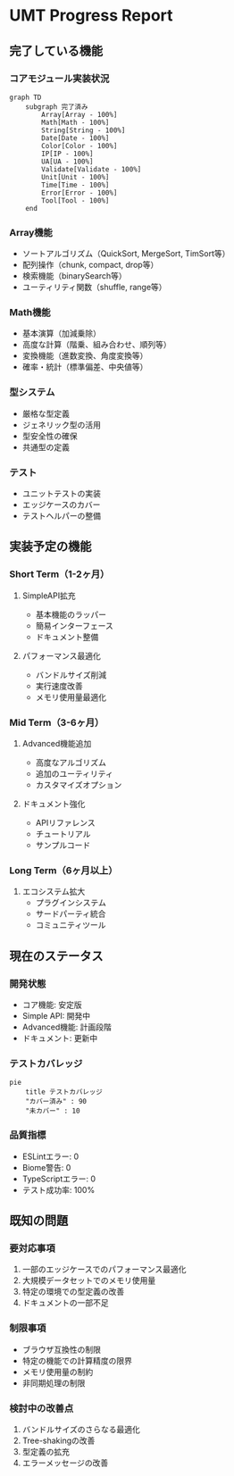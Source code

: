 # UMT Progress Report

## 完了している機能

### コアモジュール実装状況

```mermaid
graph TD
    subgraph 完了済み
        Array[Array - 100%]
        Math[Math - 100%]
        String[String - 100%]
        Date[Date - 100%]
        Color[Color - 100%]
        IP[IP - 100%]
        UA[UA - 100%]
        Validate[Validate - 100%]
        Unit[Unit - 100%]
        Time[Time - 100%]
        Error[Error - 100%]
        Tool[Tool - 100%]
    end
```

### Array機能

- ソートアルゴリズム（QuickSort, MergeSort, TimSort等）
- 配列操作（chunk, compact, drop等）
- 検索機能（binarySearch等）
- ユーティリティ関数（shuffle, range等）

### Math機能

- 基本演算（加減乗除）
- 高度な計算（階乗、組み合わせ、順列等）
- 変換機能（進数変換、角度変換等）
- 確率・統計（標準偏差、中央値等）

### 型システム

- 厳格な型定義
- ジェネリック型の活用
- 型安全性の確保
- 共通型の定義

### テスト

- ユニットテストの実装
- エッジケースのカバー
- テストヘルパーの整備

## 実装予定の機能

### Short Term（1-2ヶ月）

1. SimpleAPI拡充
   - 基本機能のラッパー
   - 簡易インターフェース
   - ドキュメント整備

2. パフォーマンス最適化
   - バンドルサイズ削減
   - 実行速度改善
   - メモリ使用量最適化

### Mid Term（3-6ヶ月）

1. Advanced機能追加
   - 高度なアルゴリズム
   - 追加のユーティリティ
   - カスタマイズオプション

2. ドキュメント強化
   - APIリファレンス
   - チュートリアル
   - サンプルコード

### Long Term（6ヶ月以上）

1. エコシステム拡大
   - プラグインシステム
   - サードパーティ統合
   - コミュニティツール

## 現在のステータス

### 開発状態

- コア機能: 安定版
- Simple API: 開発中
- Advanced機能: 計画段階
- ドキュメント: 更新中

### テストカバレッジ

```mermaid
pie
    title テストカバレッジ
    "カバー済み" : 90
    "未カバー" : 10
```

### 品質指標

- ESLintエラー: 0
- Biome警告: 0
- TypeScriptエラー: 0
- テスト成功率: 100%

## 既知の問題

### 要対応事項

1. 一部のエッジケースでのパフォーマンス最適化
2. 大規模データセットでのメモリ使用量
3. 特定の環境での型定義の改善
4. ドキュメントの一部不足

### 制限事項

- ブラウザ互換性の制限
- 特定の機能での計算精度の限界
- メモリ使用量の制約
- 非同期処理の制限

### 検討中の改善点

1. バンドルサイズのさらなる最適化
2. Tree-shakingの改善
3. 型定義の拡充
4. エラーメッセージの改善
